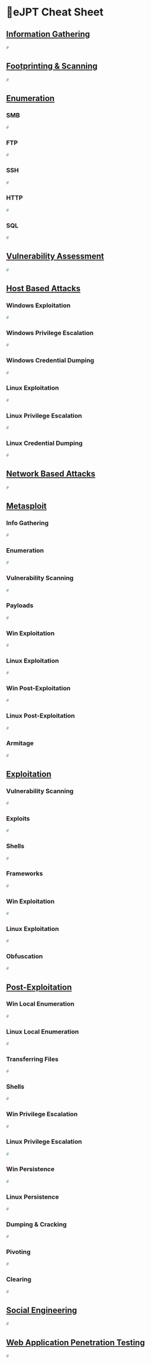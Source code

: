 # 📜eJPT Cheat Sheet

## [Information Gathering](https://my.ine.com/CyberSecurity/courses/454b33b7/assessment-methodologies-information-gathering)

```bash
#
```

## [Footprinting & Scanning](https://my.ine.com/CyberSecurity/courses/c41f9b11/assessment-methodologies-footprinting-scanning)

```bash
#
```



## [Enumeration](https://my.ine.com/CyberSecurity/courses/eedd93a0/assessment-methodologies-enumeration)

### SMB

```bash
#
```

### FTP

```bash
#
```

### SSH

```bash
#
```

### HTTP

```bash
#
```

### SQL

```bash
#
```



## [Vulnerability Assessment](https://my.ine.com/CyberSecurity/courses/ceb30dd8/assessment-methodologies-vulnerability-assessment)

```bash
#
```





## [Host Based Attacks](https://my.ine.com/CyberSecurity/courses/67c3945f/host-network-penetration-testing-systemhost-based-attacks)

### Windows Exploitation

```bash
#
```

### Windows Privilege Escalation

```bash
#
```

### Windows Credential Dumping

```bash
#
```

### Linux Exploitation

```bash
#
```

### Linux Privilege Escalation

```bash
#
```

### Linux Credential Dumping

```bash
#
```

## [Network Based Attacks](https://my.ine.com/CyberSecurity/courses/10a889da/host-network-penetration-testing-network-based-attacks)

```bash
#
```

## [Metasploit](https://my.ine.com/CyberSecurity/courses/06040120/host-network-penetration-testing-the-metasploit-framework-msf)

### Info Gathering

```bash
#
```

### Enumeration

```bash
#
```

### Vulnerability Scanning

```bash
#
```

### Payloads

```bash
#
```

### Win Exploitation

```bash
#
```

### Linux Exploitation

```bash
#
```

### Win Post-Exploitation

```bash
#
```

### Linux Post-Exploitation

```bash
#
```

### Armitage

```bash
#
```

## [Exploitation](https://my.ine.com/CyberSecurity/courses/d95a1882/host-network-penetration-testing-exploitation)

### Vulnerability Scanning

```bash
#
```

### Exploits

```bash
#
```

### Shells

```bash
#
```

### Frameworks

```bash
#
```

### Win Exploitation

```bash
#
```

### Linux Exploitation

```bash
#
```

### Obfuscation

```bash
#
```

## [Post-Exploitation](https://my.ine.com/CyberSecurity/courses/4350487c/host-network-penetration-testing-post-exploitation)

### Win Local Enumeration

```bash
#
```

### Linux Local Enumeration

```bash
#
```

### Transferring Files

```bash
#
```

### Shells

```bash
#
```

### Win Privilege Escalation

```bash
#
```

### Linux Privilege Escalation

```bash
#
```

### Win Persistence

```bash
#
```

### Linux Persistence

```bash
#
```

### Dumping & Cracking

```bash
#
```

### Pivoting

```bash
#
```

### Clearing

```bash
#
```

## [Social Engineering](https://my.ine.com/CyberSecurity/courses/7c434ff4/host-network-penetration-testing-social-engineering)

```bash
#
```



## [Web Application Penetration Testing](https://my.ine.com/CyberSecurity/courses/ec4e1013/web-application-penetration-testing-introduction-to-the-web-and-http-protocol)

```bash
#
```
